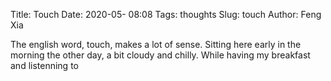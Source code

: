 Title: Touch
Date: 2020-05- 08:08
Tags: thoughts
Slug: touch
Author: Feng Xia

The english word, touch, makes a lot of sense. Sitting here early in
the morning the other day, a bit cloudy and chilly. While having my
breakfast and listenning to 
